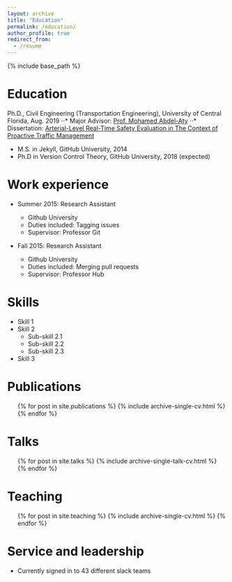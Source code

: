 ```yaml
---
layout: archive
title: "Education"
permalink: /education/
author_profile: true
redirect_from:
  - /resume
---
```


{% include base_path %}

Education
======
Ph.D., Civil Engineering (Transportation Engineering),  University of Central Florida, Aug. 2019
⋅⋅* Major Advisor: [Prof. Mohamed Abdel-Aty](https://www.cece.ucf.edu/aty/)
⋅⋅* Dissertation: [Arterial-Level Real-Time Safety Evaluation in The Context of Proactive Traffic Management](https://stars.library.ucf.edu/etd/6595/)

* M.S. in Jekyll, GitHub University, 2014
* Ph.D in Version Control Theory, GitHub University, 2018 (expected)

Work experience
======
* Summer 2015: Research Assistant
  * Github University
  * Duties included: Tagging issues
  * Supervisor: Professor Git

* Fall 2015: Research Assistant
  * Github University
  * Duties included: Merging pull requests
  * Supervisor: Professor Hub
  
Skills
======
* Skill 1
* Skill 2
  * Sub-skill 2.1
  * Sub-skill 2.2
  * Sub-skill 2.3
* Skill 3

Publications
======
  <ul>{% for post in site.publications %}
    {% include archive-single-cv.html %}
  {% endfor %}</ul>
  
Talks
======
  <ul>{% for post in site.talks %}
    {% include archive-single-talk-cv.html %}
  {% endfor %}</ul>
  
Teaching
======
  <ul>{% for post in site.teaching %}
    {% include archive-single-cv.html %}
  {% endfor %}</ul>
  
Service and leadership
======
* Currently signed in to 43 different slack teams
